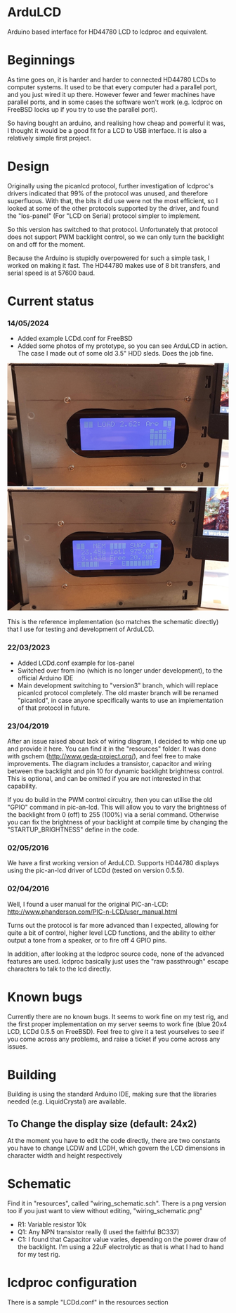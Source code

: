 # ArduLCD
Arduino based interface for HD44780 LCD to lcdproc and equivalent.

# Beginnings

As time goes on, it is harder and harder to connected HD44780 LCDs to computer systems. It used to be that every computer had a parallel port, and you just wired it up there.  However fewer and fewer machines have parallel ports, and in some cases the software won't work (e.g. lcdproc on FreeBSD locks up if you try to use the parallel port). 

So having bought an arduino, and realising how cheap and powerful it was, I thought it would be a good fit for a LCD to USB interface. It is also a relatively simple first project. 

# Design

Originally using the picanlcd protocol, further investigation of lcdproc's drivers indicated that 99% of the protocol was unused, and therefore superfluous. With that, the bits it did use were not the most efficient, so I looked at some of the other protocols supported by the driver, and found the "los-panel" (For "LCD on Serial) protocol simpler to implement.

So this version has switched to that protocol. Unfortunately that protocol does not support PWM backlight control, so we can only turn the backlight on and off for the moment.

Because the Arduino is stupidly overpowered for such a simple task, I worked on making it fast. The HD44780 makes use of 8 bit transfers, and serial speed is at 57600 baud.


# Current status
### 14/05/2024

- Added example LCDd.conf for FreeBSD
- Added some photos of my prototype, so you can see ArduLCD in action. The case I made out of some old 3.5" HDD sleds. Does the job fine. 

![Ex1](/resources/20231124_190621.jpg "Example 1")
![Ex2](/resources/20231124_190616.jpg "Example 2")

This is the reference implementation (so matches the schematic directly) that I use for testing and development of ArduLCD.

### 22/03/2023

- Added LCDd.conf example for los-panel
- Switched over from ino (which is no longer under development), to the official Arduino IDE
- Main development switching to "version3" branch, which will replace picanlcd protocol completely. The old master branch will be renamed "picanlcd", in case anyone specifically wants to use an implementation of that protocol in future.

### 23/04/2019

After an issue raised about lack of wiring diagram, I decided to whip one up and provide it here. You can find it in the "resources" folder. It was done with gschem (http://www.geda-project.org/), and feel free to make improvements. The diagram includes a transistor, capacitor and wiring between the backlight and pin 10 for dynamic backlight brightness control. This is optional, and can be omitted if you are not interested in that capability.

If you do build in the PWM control circuitry, then you can utilise the old "GPIO" command in pic-an-lcd. This will allow you to vary the brightness of the backlight from 0 (off) to 255 (100%) via a serial command. Otherwise you can fix the brightness of your backlight at compile time by changing the "STARTUP_BRIGHTNESS" define in the code.


### 02/05/2016

We have a first working version of ArduLCD. Supports HD44780 displays using the pic-an-lcd driver of LCDd (tested on version 0.5.5).

### 02/04/2016

Well, I found a user manual for the original PIC-an-LCD: http://www.phanderson.com/PIC-n-LCD/user_manual.html

Turns out the protocol is far more advanced than I expected, allowing for quite a bit of control, higher level LCD functions, and the ability to either output a tone from a speaker, or to fire off 4 GPIO pins.

In addition, after looking at the lcdproc source code, none of the advanced features are used. lcdproc basically just uses the "raw passthrough" escape characters to talk to the lcd directly.

# Known bugs

Currently there are no known bugs. It seems to work fine on my test rig, and the first proper implementation on my server seems to work fine (blue 20x4 LCD, LCDd 0.5.5 on FreeBSD). Feel free to give it a test yourselves to see if you come across any problems, and raise a ticket if you come across any issues.

# Building

Building is using the standard Arduino IDE, making sure that the libraries needed (e.g. LiquidCrystal) are available.

## To Change the display size (default: 24x2)

At the moment you have to edit the code directly, there are two constants you have to change LCDW and LCDH, which govern the LCD dimensions in character width and height respectively

# Schematic

Find it in "resources", called "wiring_schematic.sch". There is a png version too if you just want to view without editing, "wiring_schematic.png"

- R1: Variable resistor 10k
- Q1: Any NPN transistor really (I used the faithful BC337)
- C1: I found that Capacitor value varies, depending on the power draw of the backlight. I'm using a 22uF electrolytic as that is what I had to hand for my test rig.

# lcdproc configuration

There is a sample "LCDd.conf" in the resources section

